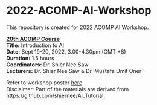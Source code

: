 # 2022-ACOMP-AI-Workshop

This repository is created for 2022 ACOMP AI Workshop.

<b><u>20th ACOMP Course</u></b> <br>
<b>Title:</b> 	Introduction to AI <br>
<b>Date:</b>	Sept 19-20, 2022, 3.00-4.30pm (GMT +8) <br>
<b>Duration:</b>	1.5 hours <br>
<b>Coordinators:</b> Dr. Shier Nee Saw <br>
<b>Lecturers:</b>	Dr. Shier Nee Saw & Dr. Mustafa Umit Oner<br>


Refer to workshop poster <a href="https://github.com/shiernee/2022-ACOMP-AI-Workshop/blob/main/ACOMP_poster_2022.pdf">here</a>  <br>
Disclaimer: Part of the materials are derived from https://github.com/shiernee/AI_Tutorial.
